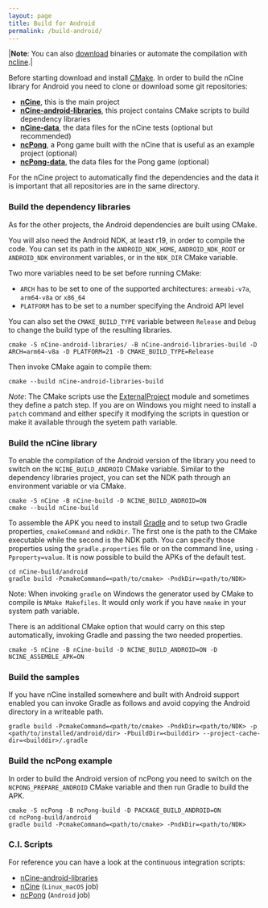 ```yaml
---
layout: page
title: Build for Android
permalink: /build-android/
---
```


|**Note**: You can also [download](/download) binaries or automate the compilation with [ncline](https://github.com/nCine/ncline).|

Before starting download and install [CMake](https://cmake.org/download/).
In order to build the nCine library for Android you need to clone or download some git repositories:

- **[nCine](https://github.com/nCine/nCine)**, this is the main project
- **[nCine-android-libraries](https://github.com/nCine/nCine-android-libraries)**, this project contains CMake scripts to build dependency libraries
- **[nCine-data](https://github.com/nCine/nCine-data)**, the data files for the nCine tests (optional but recommended)
- **[ncPong](https://github.com/nCine/ncPong)**, a Pong game built with the nCine that is useful as an example project (optional)
- **[ncPong-data](https://github.com/nCine/ncPong-data)**, the data files for the Pong game (optional)

For the nCine project to automatically find the dependencies and the data it is important that all repositories are in the same directory.

### Build the dependency libraries
As for the other projects, the Android dependencies are built using CMake.

You will also need the Android NDK, at least r19, in order to compile the code.
You can set its path in the `ANDROID_NDK_HOME`, `ANDROID_NDK_ROOT` or `ANDROID_NDK` environment variables, or in the `NDK_DIR` CMake variable.

Two more variables need to be set before running CMake:
- `ARCH` has to be set to one of the supported architectures: `armeabi-v7a`, `arm64-v8a` or `x86_64`
- `PLATFORM` has to be set to a number specifying the Android API level

You can also set the `CMAKE_BUILD_TYPE` variable between `Release` and `Debug` to change the build type of the resulting libraries.

    cmake -S nCine-android-libraries/ -B nCine-android-libraries-build -D ARCH=arm64-v8a -D PLATFORM=21 -D CMAKE_BUILD_TYPE=Release

Then invoke CMake again to compile them:

    cmake --build nCine-android-libraries-build

*Note*: The CMake scripts use the [ExternalProject](https://cmake.org/cmake/help/latest/module/ExternalProject.html) module and sometimes they define a patch step.
If you are on Windows you might need to install a `patch` command and either specify it modifying the scripts in question or make it available through the syetem path variable.

### Build the nCine library
To enable the compilation of the Android version of the library you need to switch on the `NCINE_BUILD_ANDROID` CMake variable.
Similar to the dependency libraries project, you can set the NDK path through an environment variable or via CMake.

    cmake -S nCine -B nCine-build -D NCINE_BUILD_ANDROID=ON
    cmake --build nCine-build

To assemble the APK you need to install [Gradle](https://gradle.org/) and to setup two Gradle properties, `cmakeCommand` and `ndkDir`. The first one is the path to the CMake executable while the second is the NDK path.
You can specify those properties using the `gradle.properties` file or on the command line, using `-Pproperty=value`.
It is now possible to build the APKs of the default test.

    cd nCine-build/android
    gradle build -PcmakeCommand=<path/to/cmake> -PndkDir=<path/to/NDK>

Note: When invoking `gradle` on Windows the generator used by CMake to compile is `NMake Makefiles`. It would only work if you have `nmake` in your system path variable.

There is an additional CMake option that would carry on this step automatically, invoking Gradle and passing the two needed properties.

    cmake -S nCine -B nCine-build -D NCINE_BUILD_ANDROID=ON -D NCINE_ASSEMBLE_APK=ON

### Build the samples

If you have nCine installed somewhere and built with Android support enabled you can invoke Gradle as follows and avoid copying the Android directory in a writeable path.

    gradle build -PcmakeCommand=<path/to/cmake> -PndkDir=<path/to/NDK> -p <path/to/installed/android/dir> -PbuildDir=<builddir> --project-cache-dir=<builddir>/.gradle

### Build the ncPong example
In order to build the Android version of ncPong you need to switch on the `NCPONG_PREPARE_ANDROID` CMake variable and then run Gradle to build the APK.

    cmake -S ncPong -B ncPong-build -D PACKAGE_BUILD_ANDROID=ON
    cd ncPong-build/android
    gradle build -PcmakeCommand=<path/to/cmake> -PndkDir=<path/to/NDK>

### C.I. Scripts

For reference you can have a look at the continuous integration scripts:
- [nCine-android-libraries](https://github.com/nCine/nCine-android-libraries/blob/master/azure-pipelines.yml)
- [nCine](https://github.com/nCine/nCine/blob/master/azure-pipelines.yml) (`Linux_macOS` job)
- [ncPong](https://github.com/nCine/ncPong/blob/master/azure-pipelines.yml) (`Android` job)

